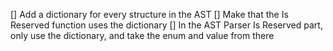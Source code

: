 [] Add a dictionary for every structure in the AST
[] Make that the Is Reserved function uses the dictionary
[] In the AST Parser Is Reserved part, only use the dictionary, and take the enum and value from there